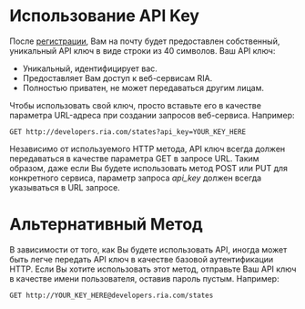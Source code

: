  Использование API Key
 ========

После [регистрации](/signup), Вам на почту будет предоставлен собственный, уникальный API ключ в виде строки из 40 символов. Ваш API ключ:

*   Уникальный, идентифицирует вас.
*   Предоставляет Вам доступ к веб-сервисам RIA.
*   Полностью приватен, не может передаваться другим лицам.

Чтобы использовать свой ключ, просто вставьте его в качестве параметра URL-адреса при создании запросов веб-сервиса. Например:

`GET http://developers.ria.com/states?api_key=YOUR_KEY_HERE`

Независимо от используемого HTTP метода, API ключ всегда должен передаваться в качестве параметра GET в запросе URL. Таким образом, даже если Вы будете использовать метод POST или PUT для конкретного сервиса, параметр запроса _api_key_ должен всегда указываться в URL запросе.

Альтернативный Метод
==========

В зависимости от того, как Вы будете использовать API, иногда может быть легче передать API ключ в качестве базовой аутентификации HTTP. Если Вы хотите использовать этот метод, отправьте Ваш API ключ в качестве имени пользователя, оставив пароль пустым. Например:

`GET http://YOUR_KEY_HERE@developers.ria.com/states`
